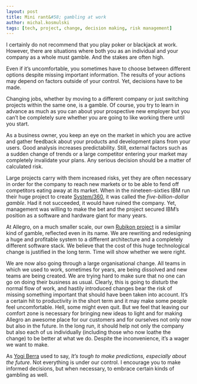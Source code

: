 ```yaml
---
layout: post
title: Mini rant&#58; gambling at work
author: michal.kosmulski
tags: [tech, project, change, decision making, risk management]
---
```

I certainly do not recommend that you play poker or blackjack at work. However, there are situations where both you as an individual
and your company as a whole must gamble. And the stakes are often high.

Even if it’s uncomfortable, you sometimes have to choose between different options despite missing important information. The results of
your actions may depend on factors outside of your control. Yet, decisions have to be made.

Changing jobs, whether by moving to a different company or just switching projects within the same one, is a gamble. Of course, you try to
learn in advance as much as you can about your prospective new employer but you can’t be completely sure whether you are going to like
working there until you start.

As a business owner, you keep an eye on the market in which you are active and gather feedback about your products and development plans
from your users. Good analysis increases predictability. Still, external factors such as a sudden change of trends or a large
competitor entering your market may completely invalidate your plans. Any serious decision should be a matter of calculated risk.

Large projects carry with them increased risks, yet they are often necessary in order for the company to reach new markets or to be able
to fend off competitors eating away at its market. When in the nineteen-sixties IBM run their huge
project to create [System/360](http://www.computerhistory.org/revolution/mainframe-computers/7/161), it was called the
_five-billion-dollar gamble_. Had it not succeeded, it would have ruined the company. Yet, management was willing to make the bet and the
project secured IBM’s position as a software and hardware giant for many years.

At Allegro, on a much smaller scale, our own [Rubikon project](/2015/02/Evolution-of-our-platform-architecture.html) is a similar kind of
gamble, reflected even in its name. We are rewriting and redesigning a huge and profitable system to a different architecture and a
completely different software stack. We believe that the cost of this huge technological change is justified in the long term. Time will
show whether we were right.

We are now also going through a large organisational change. All teams in which we used to work, sometimes for years, are being dissolved
and new teams are being created. We are trying hard to make sure that no one can go on doing their business as usual. Clearly, this is
going to disturb the normal flow of work, and hastily introduced changes bear the risk of missing something important that should have
been taken into account. It’s a certain hit to productivity in the short term and it may make some people feel uncomfortable. Hell, some
might even quit. But we feel that leaving our comfort zone is necessary for bringing new ideas to light and for making Allegro an awesome
place for our customers and for ourselves not only now but also in the future. In the long run, it should help not only the company
but also each of us individually (including those who now loathe the change) to be better at what we do. Despite the inconvenience,
it’s a wager we want to make.

As [Yogi Berra](https://en.wikiquote.org/wiki/Yogi_Berra#Yogiisms) used to say,
_It’s tough to make predictions, especially about the future_. Not everything is under our control. I encourage you to make informed
decisions, but when necessary, to embrace certain kinds of gambling as well.
